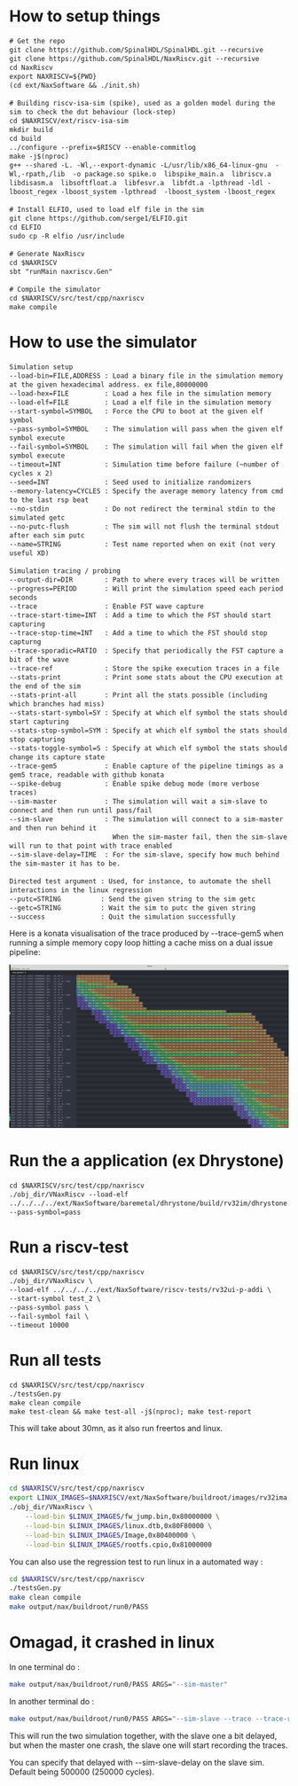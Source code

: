 # How to setup things

```shell
# Get the repo
git clone https://github.com/SpinalHDL/SpinalHDL.git --recursive
git clone https://github.com/SpinalHDL/NaxRiscv.git --recursive
cd NaxRiscv
export NAXRISCV=${PWD}
(cd ext/NaxSoftware && ./init.sh)

# Building riscv-isa-sim (spike), used as a golden model during the sim to check the dut behaviour (lock-step)
cd $NAXRISCV/ext/riscv-isa-sim
mkdir build
cd build
../configure --prefix=$RISCV --enable-commitlog 
make -j$(nproc)
g++ --shared -L. -Wl,--export-dynamic -L/usr/lib/x86_64-linux-gnu  -Wl,-rpath,/lib  -o package.so spike.o  libspike_main.a  libriscv.a  libdisasm.a  libsoftfloat.a  libfesvr.a  libfdt.a -lpthread -ldl -lboost_regex -lboost_system -lpthread  -lboost_system -lboost_regex

# Install ELFIO, used to load elf file in the sim 
git clone https://github.com/serge1/ELFIO.git
cd ELFIO
sudo cp -R elfio /usr/include

# Generate NaxRiscv
cd $NAXRISCV
sbt "runMain naxriscv.Gen"

# Compile the simulator
cd $NAXRISCV/src/test/cpp/naxriscv
make compile
```

# How to use the simulator 

```shell
Simulation setup
--load-bin=FILE,ADDRESS : Load a binary file in the simulation memory at the given hexadecimal address. ex file,80000000
--load-hex=FILE         : Load a hex file in the simulation memory
--load-elf=FILE         : Load a elf file in the simulation memory
--start-symbol=SYMBOL   : Force the CPU to boot at the given elf symbol
--pass-symbol=SYMBOL    : The simulation will pass when the given elf symbol execute
--fail-symbol=SYMBOL    : The simulation will fail when the given elf symbol execute
--timeout=INT           : Simulation time before failure (~number of cycles x 2)
--seed=INT              : Seed used to initialize randomizers
--memory-latency=CYCLES : Specify the average memory latency from cmd to the last rsp beat
--no-stdin              : Do not redirect the terminal stdin to the simulated getc
--no-putc-flush         : The sim will not flush the terminal stdout after each sim putc
--name=STRING           : Test name reported when on exit (not very useful XD)

Simulation tracing / probing
--output-dir=DIR        : Path to where every traces will be written
--progress=PERIOD       : Will print the simulation speed each period seconds
--trace                 : Enable FST wave capture
--trace-start-time=INT  : Add a time to which the FST should start capturing
--trace-stop-time=INT   : Add a time to which the FST should stop capturng
--trace-sporadic=RATIO  : Specify that periodically the FST capture a bit of the wave
--trace-ref             : Store the spike execution traces in a file
--stats-print           : Print some stats about the CPU execution at the end of the sim
--stats-print-all       : Print all the stats possible (including which branches had miss)
--stats-start-symbol=SY : Specify at which elf symbol the stats should start capturing
--stats-stop-symbol=SYM : Specify at which elf symbol the stats should stop capturing
--stats-toggle-symbol=S : Specify at which elf symbol the stats should change its capture state
--trace-gem5            : Enable capture of the pipeline timings as a gem5 trace, readable with github konata
--spike-debug           : Enable spike debug mode (more verbose traces)
--sim-master            : The simulation will wait a sim-slave to connect and then run until pass/fail
--sim-slave             : The simulation will connect to a sim-master and then run behind it
                          When the sim-master fail, then the sim-slave will run to that point with trace enabled
--sim-slave-delay=TIME  : For the sim-slave, specify how much behind the sim-master it has to be.

Directed test argument : Used, for instance, to automate the shell interactions in the linux regression
--putc=STRING          : Send the given string to the sim getc
--getc=STRING          : Wait the sim to putc the given string
--success              : Quit the simulation successfully
```

Here is a konata visualisation of the trace produced by --trace-gem5 when running a simple memory copy loop hitting a cache miss on a dual issue pipeline: 

![alt text](assets/konata.png "Konata")

# Run the a application (ex Dhrystone)

```shell
cd $NAXRISCV/src/test/cpp/naxriscv
./obj_dir/VNaxRiscv --load-elf ../../../../ext/NaxSoftware/baremetal/dhrystone/build/rv32im/dhrystone.elf --pass-symbol=pass
```

# Run a riscv-test

```shell
cd $NAXRISCV/src/test/cpp/naxriscv
./obj_dir/VNaxRiscv \
--load-elf ../../../../ext/NaxSoftware/riscv-tests/rv32ui-p-addi \
--start-symbol test_2 \
--pass-symbol pass \
--fail-symbol fail \
--timeout 10000 
```

# Run all tests

```shell
cd $NAXRISCV/src/test/cpp/naxriscv
./testsGen.py
make clean compile
make test-clean && make test-all -j$(nproc); make test-report
```

This will take about 30mn, as it also run freertos and linux.

# Run linux
```sh
cd $NAXRISCV/src/test/cpp/naxriscv
export LINUX_IMAGES=$NAXRISCV/ext/NaxSoftware/buildroot/images/rv32ima
./obj_dir/VNaxRiscv \
    --load-bin $LINUX_IMAGES/fw_jump.bin,0x80000000 \
    --load-bin $LINUX_IMAGES/linux.dtb,0x80F80000 \
    --load-bin $LINUX_IMAGES/Image,0x80400000 \
    --load-bin $LINUX_IMAGES/rootfs.cpio,0x81000000 
```

You can also use the regression test to run linux in a automated way : 

```sh
cd $NAXRISCV/src/test/cpp/naxriscv
./testsGen.py
make clean compile
make output/nax/buildroot/run0/PASS
```

# Omagad, it crashed in linux

In one terminal do : 

```sh
make output/nax/buildroot/run0/PASS ARGS="--sim-master"
```

In another terminal do :

```sh
make output/nax/buildroot/run0/PASS ARGS="--sim-slave --trace --trace-ref"
```

This will run the two simulation together, with the slave one a bit delayed, but when the master one crash, the slave one will start recording the traces.

You can specify that delayed with --sim-slave-delay on the slave sim. Default being 500000 (250000 cycles).